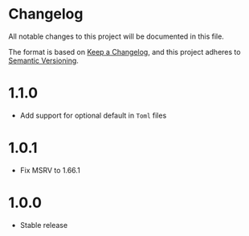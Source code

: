 # Changelog

All notable changes to this project will be documented in this file.

The format is based on [Keep a Changelog](https://keepachangelog.com/en/1.0.0/),
and this project adheres to [Semantic Versioning](https://semver.org/spec/v2.0.0.html).

# 1.1.0

- Add support for optional default in `Toml` files

# 1.0.1

- Fix MSRV to 1.66.1

# 1.0.0

- Stable release
